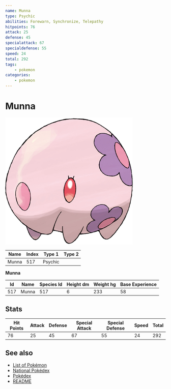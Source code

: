 ```yaml
---
name: Munna
type: Psychic
abilities: Forewarn, Synchronize, Telepathy
hitpoints: 76
attack: 25
defense: 45
specialattack: 67
specialdefense: 55
speed: 24
total: 292
tags:
    - pokemon
categories:
    - pokemon
---
```


# Munna


![Munna](images/517.png)

| **Name** | **Index** | **Type 1** | **Type 2** |
|----|----|----|----|
| Munna | 517 | Psychic  |  |

**Munna** 




| **Id** | **Name** | **Species Id** | **Height dm** | **Weight hg** | **Base Experience** |
|--------|----------|----------------|------------|------------|---------------------|
| 517 | Munna | 517 | 6 | 233 | 58 |



## Stats

| **Hit Points** | **Attack** | **Defense** | **Special Attack** | **Special Defense** | **Speed** | **Total** |
|----------------|------------|-------------|--------------------|---------------------|-----------|-----------|
| 76 | 25 | 45 | 67 | 55 | 24 | 292 |

## See also

- [List of Pokémon](../pokemon.md)
- [National Pokédex](../national_pokedex.md)
- [Pokédex](../pokedex.md)
- [README](../README.md)
